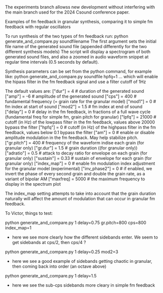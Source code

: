 The experiments branch allowss new development without interfering with the main branch used for the 2024 Csound conference paper. 

Examples of fm feedback in granular synthesis, comparing it to simple fm feedback with regular oscillators

To run synthesis of the two types of fm feedback run:
python generate_and_compare.py soundfilename
The first argument sets the initial file name of the generated sound file (appended differently for the two different synthesis models)
The script will display a spectrogram of both generated sound files, and also a zoomed in audio waveform snippet at regular time intervals (0.5 seconds by default).

Synthesis parameters can be set from the python command, for example like:
python generate_and_compare.py soundfile hpfq=1
... which will enable the hipass filter in the fm feedback signal and use a filter cutoff of 1Hz

The default values are:
["dur"] = 4 # duration of the generated sound
["amp"] = -6 # amplitude of the generated sound
["cps"] = 400 # fundamental frequency (= grain rate for the granular model)
["mod1"] = 0 # fm index at start of sound
["mod2"] = 1.5 # fm index at end of sound
["delay"] = 0 # delay in the fm feedback, in fractions of a full wave cycle (fundamental freq for simple fm, grain pitch for granular) 
["lpfq"] = 21000 # cutoff (in Hz) of the lowpass filter in the fm feedback, values above 20000 bypass the filter
["hpfq"] = 0 # cutoff (in Hz) of the highpass filter in the fm feedback, values below 0.1 bypass the filter
["am"] = 0 # enable or disable amplitude modulation in the fm feedback. May help stabilize pitch.
["gr.pitch"] = 400 # frequency of the waveform indise each grain (for granular only)
["gr.dur"] = 1.5 # grain duration ((for granular only))
["adratio"] = 0.5 # attack to decay ratio for envelope on each grain (for granular only)
["sustain"] = 0.33 # sustain of envelope for each grain (for granular only)
["index_map"] = 0 # enable fm modulation index adjustment for the granular model (experimental)
["inv_phase2"] = 0 # if enabled, we invert the phase of every second grain and double the grain rate, as a variant of bipolar AM
["maxfreq] = 5000 # the maximum frequency to display in the spectrum plot

The index_map setting attempts to take into account that the grain duration naturally will affect the amount of modulation that can occur in granular fm feedback. 

To Victor, things to test:

python generate_and_compare.py 1 delay=0.75 gr.pitch=800 cps=800 index_map=1
- here we see more clearly how the different sidebands enter. We seem to get sidebands at cps/2, then cps/4 ?

python generate_and_compare.py 1 delay=0.25 mod2=3
- here we see a good example of sidebands getting chaotic in granular, then coming back into order (an octave above)

python generate_and_compare.py 1 delay=1.5
- here we see the sub-cps sidebands more cleary in simple fm feedback

